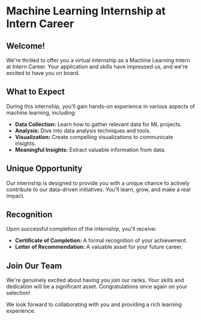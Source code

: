 # Machine Learning Internship at Intern Career

## Welcome!

We're thrilled to offer you a virtual internship as a Machine Learning Intern at Intern Career. Your application and skills have impressed us, and we're excited to have you on board.

## What to Expect

During this internship, you'll gain hands-on experience in various aspects of machine learning, including:

- **Data Collection:** Learn how to gather relevant data for ML projects.
- **Analysis:** Dive into data analysis techniques and tools.
- **Visualization:** Create compelling visualizations to communicate insights.
- **Meaningful Insights:** Extract valuable information from data.

## Unique Opportunity

Our internship is designed to provide you with a unique chance to actively contribute to our data-driven initiatives. You'll learn, grow, and make a real impact.

## Recognition

Upon successful completion of the internship, you'll receive:

- **Certificate of Completion:** A formal recognition of your achievement.
- **Letter of Recommendation:** A valuable asset for your future career.

## Join Our Team

We're genuinely excited about having you join our ranks. Your skills and dedication will be a significant asset. Congratulations once again on your selection!

We look forward to collaborating with you and providing a rich learning experience.
